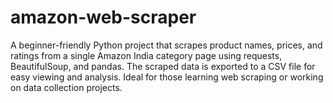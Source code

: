 # amazon-web-scraper
A beginner-friendly Python project that scrapes product names, prices, and ratings from a single Amazon India category page using requests, BeautifulSoup, and pandas. The scraped data is exported to a CSV file for easy viewing and analysis. Ideal for those learning web scraping or working on data collection projects.
